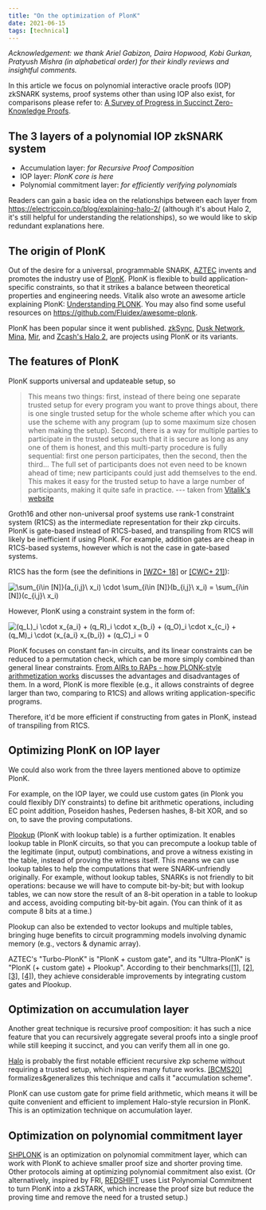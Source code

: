 ```yaml
---
title: "On the optimization of PlonK"
date: 2021-06-15
tags: [technical]
---
```


_Acknowledgement: we thank Ariel Gabizon, Daira Hopwood, Kobi Gurkan, Pratyush Mishra (in alphabetical order) for their kindly reviews and insightful comments._

In this article we focus on polynomial interactive oracle proofs (IOP) zkSNARK systems, proof systems other than using IOP also exist, for comparisons please refer to: [A Survey of Progress in Succinct Zero-Knowledge Proofs](https://telaviv2019.scalingbitcoin.org/files/a-survey-of-progress-in-succinct-zero-knowledge-proofs-towards-trustless-snarks.pptx).

## The 3 layers of a polynomial IOP zkSNARK system

+ Accumulation layer: _for Recursive Proof Composition_
+ IOP layer: _PlonK core is here_
+ Polynomial commitment layer: _for efficiently verifying polynomials_

Readers can gain a basic idea on the relationships between each layer from https://electriccoin.co/blog/explaining-halo-2/ (although it's about Halo 2, it's still helpful for understanding the relationships), so we would like to skip redundant explanations here.


## The origin of PlonK

Out of the desire for a universal, programmable SNARK, [AZTEC](https://aztec.network/) invents and promotes the industry use of [PlonK](https://eprint.iacr.org/2019/953.pdf). PlonK is flexible to build application-specific constraints, so that it strikes a balance between theoretical properties and engineering needs. Vitalik also wrote an awesome article explaining PlonK: [Understanding PLONK](https://vitalik.ca/general/2019/09/22/plonk.html). You may also find some useful resources on https://github.com/Fluidex/awesome-plonk.

PlonK has been popular since it went published. [zkSync](https://zksync.io/), [Dusk Network](https://dusk.network/), [Mina](https://minaprotocol.com/), [Mir](https://mirprotocol.org/), and [Zcash's Halo 2](https://zcash.github.io/halo2/concepts/arithmetization.html), are projects using PlonK or its variants.


## The features of PlonK

PlonK supports universal and updateable setup, so 

> This means two things: first, instead of there being one separate trusted setup for every program you want to prove things about, there is one single trusted setup for the whole scheme after which you can use the scheme with any program (up to some maximum size chosen when making the setup). Second, there is a way for multiple parties to participate in the trusted setup such that it is secure as long as any one of them is honest, and this multi-party procedure is fully sequential: first one person participates, then the second, then the third... The full set of participants does not even need to be known ahead of time; new participants could just add themselves to the end. This makes it easy for the trusted setup to have a large number of participants, making it quite safe in practice. --- taken from [Vitalik's website](https://vitalik.ca/general/2019/09/22/plonk.html)

Groth16 and other non-universal proof systems use rank-1 constraint system (R1CS) as the intermediate representation for their zkp circuits. PlonK is gate-based instead of R1CS-based, and transpiling from R1CS will likely be inefficient if using PlonK. For example, addition gates are cheap in R1CS-based systems, however which is not the case in gate-based systems.

R1CS has the form (see the definitions in [[WZC+ 18]](https://eprint.iacr.org/2018/691.pdf) or [[CWC+ 21]](https://eprint.iacr.org/2021/651.pdf)):
<!-- 
$$\sum_{i\in [N]}(a_{i,j}\ x_i) \cdot \sum_{i\in [N]}(b_{i,j}\ x_i) = \sum_{i\in [N]}(c_{i,j}\ x_i)$$
 -->
<img src="https://latex.codecogs.com/svg.image?\sum_{i\in&space;[N]}(a_{i,j}\&space;x_i)&space;\cdot&space;\sum_{i\in&space;[N]}(b_{i,j}\&space;x_i)&space;=&space;\sum_{i\in&space;[N]}(c_{i,j}\&space;x_i)" title="\sum_{i\in [N]}(a_{i,j}\ x_i) \cdot \sum_{i\in [N]}(b_{i,j}\ x_i) = \sum_{i\in [N]}(c_{i,j}\ x_i)" />

However, PlonK using a constraint system in the form of:
<!-- 
$$(q_L)_i \cdot x_{a_i} + (q_R)_i \cdot x_{b_i} + (q_O)_i \cdot x_{c_i} + (q_M)_i \cdot (x_{a_i} x_{b_i}) + (q_C)_i = 0$$
 -->
<img src="https://latex.codecogs.com/svg.image?(q_L)_i&space;\cdot&space;x_{a_i}&space;&plus;&space;(q_R)_i&space;\cdot&space;x_{b_i}&space;&plus;&space;(q_O)_i&space;\cdot&space;x_{c_i}&space;&plus;&space;(q_M)_i&space;\cdot&space;(x_{a_i}&space;x_{b_i})&space;&plus;&space;(q_C)_i&space;=&space;0" title="(q_L)_i \cdot x_{a_i} + (q_R)_i \cdot x_{b_i} + (q_O)_i \cdot x_{c_i} + (q_M)_i \cdot (x_{a_i} x_{b_i}) + (q_C)_i = 0" />

PlonK focuses on constant fan-in circuits, and its linear constraints can be reduced to a permutation check, which can be more simply combined than general linear constraints. [From AIRs to RAPs - how PLONK-style arithmetization works](https://hackmd.io/@aztec-network/plonk-arithmetiization-air#How-does-all-this-relate-to-R1CS) discusses the advantages and disadvantages of them. In a word, PlonK is more flexible (e.g., it allows constraints of degree larger than two, comparing to R1CS) and allows writing application-specific programs.

Therefore, it'd be more efficient if constructing from gates in PlonK, instead of transpiling from R1CS.



## Optimizing PlonK on IOP layer

We could also work from the three layers mentioned above to optimize PlonK.

For example, on the IOP layer, we could use custom gates (in Plonk you could flexibly DIY constraints) to define bit arithmetic operations, including EC point addition, Poseidon hashes, Pedersen hashes, 8-bit XOR, and so on, to save the proving computations.

[Plookup](https://eprint.iacr.org/2020/315.pdf) (PlonK with lookup table) is a further optimization. It enables lookup table in PlonK circuits, so that you can precompute a lookup table of the legitimate (input, output) combinations, and prove a witness existing in the table, instead of proving the witness itself. This means we can use lookup tables to help the computations that were SNARK-unfriendly originally. For example, without lookup tables, SNARKs is not friendly to bit operations: because we will have to compute bit-by-bit; but with lookup tables, we can now store the result of an 8-bit operation in a table to lookup and access, avoiding computing bit-by-bit again. (You can think of it as compute 8 bits at a time.)

Plookup can also be extended to vector lookups and multiple tables, bringing huge benefits to circuit programming models involving dynamic memory (e.g., vectors & dynamic array).

AZTEC's "Turbo-PlonK" is "PlonK + custom gate", and its "Ultra-PlonK" is "PlonK (+ custom gate) + Plookup". According to their benchmarks([[1]](https://medium.com/aztec-protocol/plonk-benchmarks-2-5x-faster-than-groth16-on-mimc-9e1009f96dfe), [[2]](https://medium.com/aztec-protocol/plonk-benchmarks-ii-5x-faster-than-groth16-on-pedersen-hashes-ea5285353db0), [[3]](https://medium.com/aztec-protocol/aztecs-zk-zk-rollup-looking-behind-the-cryptocurtain-2b8af1fca619), [[4]](https://www.youtube.com/watch?v=Vdlc1CmRYRY&t=1560s)), they achieve considerable improvements by integrating custom gates and Plookup.


## Optimization on accumulation layer

Another great technique is recursive proof composition: it has such a nice feature that you can recursively aggregate several proofs into a single proof while still keeping it succinct, and you can verify them all in one go.

[Halo](https://eprint.iacr.org/2019/1021.pdf) is probably the first notable efficient recursive zkp scheme without requiring a trusted setup, which inspires many future works. [[BCMS20]](https://eprint.iacr.org/2020/499.pdf) formalizes&generalizes this technique and calls it "accumulation scheme".

PlonK can use custom gate for prime field arithmetic, which means it will be quite convenient and efficient to implement Halo-style recursion in PlonK. This is an optimization technique on accumulation layer.

## Optimization on polynomial commitment layer

[SHPLONK](https://eprint.iacr.org/2020/081.pdf) is an optimization on polynomial commitment layer, which can work with PlonK to achieve smaller proof size and shorter proving time. Other protocols aiming at optimizing polynomial commitment also exist. (Or alternatively, inspired by FRI, [REDSHIFT](https://eprint.iacr.org/2019/1400.pdf) uses List Polynomial Commitment to turn PlonK into a zkSTARK, which increase the proof size but reduce the proving time and remove the need for a trusted setup.)
